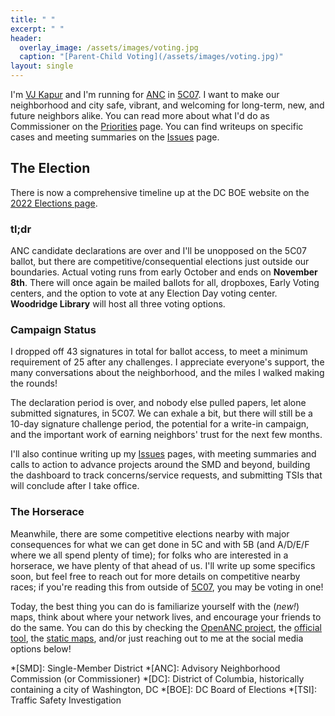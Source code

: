 ```yaml
---
title: " "
excerpt: " "
header:
  overlay_image: /assets/images/voting.jpg
  caption: "[Parent-Child Voting](/assets/images/voting.jpg)"
layout: single
---
```

I'm [VJ Kapur](/vj/) and I'm running for [ANC](/ancs/) in [5C07](/5c07/). I want to make our neighborhood and city safe, vibrant, and welcoming for long-term, new, and future neighbors alike. You can read more about what I'd do as Commissioner on the [Priorities](/priorities/) page. You can find writeups on specific cases and meeting summaries on the [Issues](/issues/) page.

## The Election
There is now a comprehensive timeline up at the DC BOE website on the [2022 Elections page](https://dcboe.org/Elections/2022-Elections).

### tl;dr
ANC candidate declarations are over and I'll be unopposed on the 5C07 ballot, but there are competitive/consequential elections just outside our boundaries. Actual voting runs from early October and ends on **November 8th**. There will once again be mailed ballots for all, dropboxes, Early Voting centers, and the option to vote at any Election Day voting center. **Woodridge Library** will host all three voting options.

### Campaign Status
I dropped off 43 signatures in total for ballot access, to meet a minimum requirement of 25 after any challenges. I appreciate everyone's support, the many conversations about the neighborhood, and the miles I walked making the rounds!

The declaration period is over, and nobody else pulled papers, let alone submitted signatures, in 5C07. We can exhale a bit, but there will still be a 10-day signature challenge period, the potential for a write-in campaign, and the important work of earning neighbors' trust for the next few months.

I'll also continue writing up my [Issues](/issues/) pages, with meeting summaries and calls to action to advance projects around the SMD and beyond, building the dashboard to track concerns/service requests, and submitting TSIs that will conclude after I take office.

### The Horserace
Meanwhile, there are some competitive elections nearby with major consequences for what we can get done in 5C and with 5B (and A/D/E/F where we all spend plenty of time); for folks who are interested in a horserace, we have plenty of that ahead of us. I'll write up some specifics soon, but feel free to reach out for more details on competitive nearby races; if you're reading this from outside of [5C07](/5c07/), you may be voting in one!

Today, the best thing you can do is familiarize yourself with the (*new!*) maps, think about where your network lives, and encourage your friends to do the same. You can do this by checking the [OpenANC project](http://openanc.org), the [official tool](https://dcgis.maps.arcgis.com/apps/instant/lookup/index.html?appid=d83784aad3f247d39df1a92422a9df25), the [static maps](https://planning.dc.gov/2023-anc-smd-boundaries), and/or just reaching out to me at the social media options below!

*[SMD]: Single-Member District
*[ANC]: Advisory Neighborhood Commission (or Commissioner)
*[DC]: District of Columbia, historically containing a city of Washington, DC
*[BOE]: DC Board of Elections
*[TSI]: Traffic Safety Investigation
